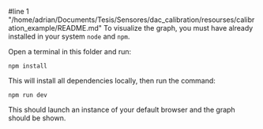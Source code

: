 #line 1 "/home/adrian/Documents/Tesis/Sensores/dac_calibration/resourses/calibration_example/README.md"
To visualize the graph, you must have already installed in your system `node` and `npm`.

Open a terminal in this folder and run:
    
    npm install

This will install all dependencies locally, then run the command:

    npm run dev

This should launch an instance of your default browser and the graph should be shown.